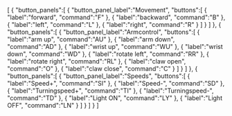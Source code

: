 [
   {
      "button_panels":[
         {
            "button_panel_label":"Movement",
            "buttons":[
               {
                  "label":"forward",
                  "command":"F"
               },
               {
                  "label":"backward",
                  "command":"B"
               },
               {
                  "label":"left",
                  "command":"L"
               },
               {
                  "label":"right",
                  "command":"R"
               }
            ]
         }
      ]
   },
   {
      "button_panels":[
         {
            "button_panel_label":"Armcontrol",
            "buttons":[
               {
                  "label":"arm up",
                  "command":"AU"
               },
               {
                  "label":"arm down",
                  "command":"AD"
               },
               {
                  "label":"wrist up",
                  "command":"WU"
               },
               {
                  "label":"wrist down",
                  "command":"WD"
               },
               {
                  "label":"rotate left",
                  "command":"RR"
               },
               {
                  "label":"rotate right",
                  "command":"RL"
               },
               {
                  "label":"claw open",
                  "command":"O"
               },
               {
                  "label":"claw close",
                  "command":"C"
               }
            ]
         }
      ]
   },
   {
      "button_panels":[
         {
            "button_panel_label":"Speeds",
            "buttons":[
               {
                  "label":"Speed+",
                  "command":"SI"
               },
               {
                  "label":"Speed-",
                  "command":"SD"
               },
               {
                  "label":"Turningspeed+",
                  "command":"TI"
               },
               {
                  "label":"Turningspeed-",
                  "command":"TD"
               },
               {
                  "label":"Light ON",
                  "command":"LY"
               },
               {
                  "label":"Light OFF",
                  "command":"LN"
               }
            ]
         }
      ]
   }
]
